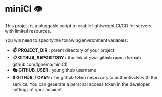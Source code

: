 # miniCI 👁️
This project is a pluggable script to enable lightweight CI/CD for servers with limited resources.

You will need to specify the following environment variables:
- **📫 PROJECT_DIR :** parent directory of your project
- **📋 GITHUB_REPOSITORY :** the link of your github repo. (format: github.com/Ignema/miniCI)
- **🎭 GITHUB_USER :** your github username
- **🔒 GITHUB_TOKEN :** the github token necessary to authenticate with the service. You can generate a personal access token in the developer settings of your account.

